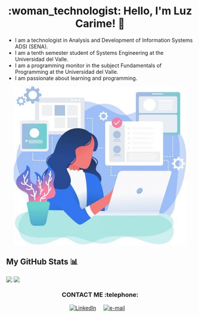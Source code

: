 <h1 align="center">  :woman_technologist: Hello, I'm Luz Carime! 👋</h1>

* I am a technologist in Analysis and Development of Information Systems ADSI (SENA).
* I am a tenth semester student of Systems Engineering at the Universidad del Valle.
* I am a programming monitor in the subject Fundamentals of Programming at the Universidad del Valle.
* I am passionate about learning and programming.

<p align="center">
<img align="center" src="https://github.com/lclucumi/lclucumi/blob/main/images/lclucumiAvatar.jpg"  width="464px"/>
</p>

## My GitHub Stats :bar_chart:

<a><img width="390" img align="center" src="https://github-readme-stats.vercel.app/api?username=lclucumi&show_icons=true&theme=tokyonight" class="responsive" />
</a><a><img width="390" img align="center" src="https://github-readme-stats.vercel.app/api/top-langs/?username=lclucumi&layout=compact&hide=html&theme=tokyonight" class="responsive"/></a>

<h3 align="center"> CONTACT ME :telephone:</h3>
<p align="center">
    <!-- linkedin -->
    <a href="https://www.linkedin.com/in/luzcarime/"><img src="https://cdn4.iconfinder.com/data/icons/social-messaging-ui-color-shapes-2-free/128/social-linkedin-circle-512.png" width="40px" alt="LinkedIn"></a> &nbsp; &nbsp;
    <!-- gmail-->
    <a href="luz.lucumi@correounivalle.edu.co"><img src="https://i.pinimg.com/originals/84/7c/08/847c083cc09040091439e3c05d1fedde.png" width="40px" alt="e-mail"></a> &nbsp; &nbsp;
</p>
